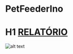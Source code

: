 # PetFeederIno

# H1 [RELATÓRIO](https://www.overleaf.com/read/pcnjhmfjktrc)  

  ![alt text](https://github.com/maralucilg/PetFeederIno/blob/master/photo_2019-06-29_13-20-06.jpg "Protótipo")
